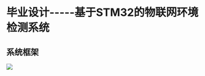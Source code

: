 # 毕业设计-----基于STM32的物联网环境检测系统

## 系统框架

![](https://img-blog.csdnimg.cn/img_convert/75726dab7317ef74b476b7f6a164ef92.png)